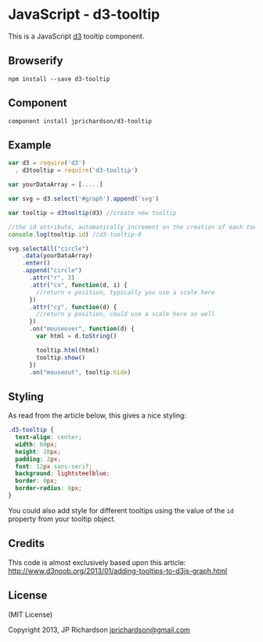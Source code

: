 JavaScript - d3-tooltip
=======================

This is a JavaScript [d3](http://d3js.org/) tooltip component.


Browserify
----------

    npm install --save d3-tooltip


Component
---------

    component install jprichardson/d3-tooltip



Example
------


```javascript
var d3 = require('d3')
  , d3tooltip = require('d3-tooltip')

var yourDataArray = [.....]

var svg = d3.select('#graph').append('svg')

var tooltip = d3tooltip(d3) //create new tooltip

//the id attribute, automatically increment on the creation of each tooltip
console.log(tooltip.id) //d3-tooltip-0

svg.selectAll("circle")
    .data(yourDataArray)
    .enter()
    .append("circle")
      .attr("r", 3)
      .attr("cx", function(d, i) {
        //return x position, typically you use a scale here
      })
      .attr("cy", function(d) {
        //return y position, could use a scale here as well
      })
      .on("mouseover", function(d) {
        var html = d.toString()

        tooltip.html(html)
        tooltip.show()    
      })
      .on("mouseout", tooltip.hide)
```

Styling
-------

As read from the article below, this gives a nice styling:

```css
.d3-tooltip {            
  text-align: center;           
  width: 60px;                  
  height: 28px;                 
  padding: 2px;             
  font: 12px sans-serif;        
  background: lightsteelblue;   
  border: 0px;      
  border-radius: 8px;                
}
```
You could also add style for different tooltips using the value of the `id` property from your tooltip object.



Credits
-------

This code is almost exclusively based upon this article: http://www.d3noob.org/2013/01/adding-tooltips-to-d3js-graph.html


License
-------

(MIT License)

Copyright 2013, JP Richardson  <jprichardson@gmail.com>


